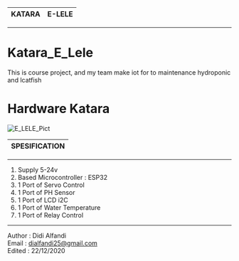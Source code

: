 | KATARA  | E-LELE |
| ------ | ----- |
----
# Katara_E_Lele
 This is course project, and my team make iot for to maintenance hydroponic and lcatfish
# Hardware Katara
![E_LELE_Pict](https://user-images.githubusercontent.com/50611122/150726983-9e2eb88a-2c24-43e2-a6d9-51b7fa3efeb7.png)

| **SPESIFICATION** |
| ----- |
----
1. Supply 5-24v
2. Based Microcontroller : ESP32
3. 1 Port of Servo Control
4. 1 Port of PH Sensor
5. 1 Port of LCD i2C
6. 1 Port of Water Temperature
7. 1 Port of Relay Control
----
Author  : Didi Alfandi<br/>
Email   : dialfandi25@gmail.com<br/>
Edited  : 22/12/2020
